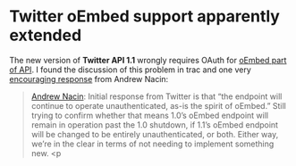 <!--
title : Twitter oEmbed support apparently extended
author : Roman Ožana <ozana@omdesign.cz>
date : 26.2.2013 19:41:15
tags : API, twitter, wordpress
-->

# Twitter oEmbed support apparently extended

The new version of **Twitter API 1.1** wrongly requires OAuth for [oEmbed part of API][1]. I found the discussion of this problem in trac and one very [encouraging response][2] from Andrew Nacin:

> [Andrew Nacin][3]: Initial response from Twitter is that &#8220;the endpoint will continue to operate unauthenticated, as-is the spirit of oEmbed.&#8221; Still trying to confirm whether that means 1.0&#8217;s oEmbed endpoint will remain in operation past the 1.0 shutdown, if 1.1&#8217;s oEmbed endpoint will be changed to be entirely unauthenticated, or both. Either way, we&#8217;re in the clear in terms of not needing to implement something new. <p </p>

 [1]: https://dev.twitter.com/docs/api/1.1/get/statuses/oembed
 [2]: http://core.trac.wordpress.org/ticket/23419#comment:9
 [3]: http://profiles.wordpress.org/nacin